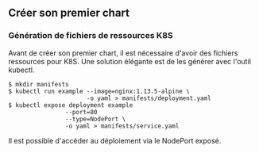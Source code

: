 ## Créer son premier chart

### Génération de fichiers de ressources K8S

Avant de créer son premier chart, il est nécessaire d'avoir des fichiers ressources pour K8S.
Une solution élégante est de les générer avec l'outil kubectl.

```
$ mkdir manifests
$ kubectl run example --image=nginx:1.13.5-alpine \
                      -o yaml > manifests/deployment.yaml
$ kubectl expose deployment example
                --port=80
                --type=NodePort \
                -o yaml > manifests/service.yaml
```

Il est possible d'accéder au déploiement via le NodePort exposé.
